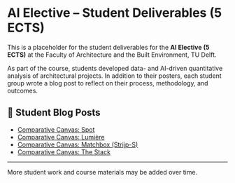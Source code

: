 
# AI Elective – Student Deliverables (5 ECTS)

This is a placeholder for the student deliverables for the **AI Elective (5 ECTS)** at the Faculty of Architecture and the Built Environment, TU Delft.

As part of the course, students developed data- and AI-driven quantitative analysis of architectural projects. In addition to their posters, each student group wrote a blog post to reflect on their process, methodology, and outcomes.

## 📝 Student Blog Posts

- [Comparative Canvas: Spot](https://medium.com/@h4nhu72/comparative-canvas-spot-620e967a2882)  
- [Comparative Canvas: Lumière](https://medium.com/@ahalleran/comparative-canvas-lumi%C3%A8re-433413a1b8d4)  
- [Comparative Canvas: Matchbox (Strijp-S)](https://medium.com/@dyco279/comparative-canvas-matchbox-strijp-s-e982522773bd)  
- [Comparative Canvas: The Stack](https://medium.com/@pranav.kakkanath/comparative-canvas-the-stack-4486e0f6bbc1)

---

More student work and course materials may be added over time.
